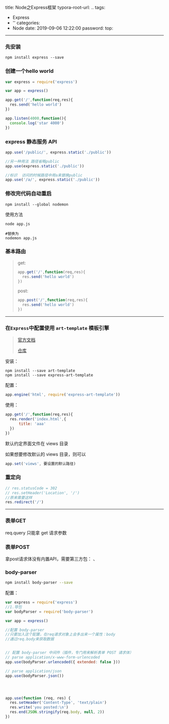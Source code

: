 title: Node之Express框架
typora-root-url: ..
tags:
  - Express
  - ''
categories:
  - Node
date: 2019-09-06 12:22:00
password:
top:
---

###  先安装

```
npm install express --save
```

### 创建一个hello world

```javascript
var express = require('express')

var app = express()

app.get('/',function(req,res){
  res.send('hello world')
})

app.listen(4000,function(){
  console.log('star 4000')
})
```

###  express 静态服务 API

```javascript
app.use('/public/', express.static('./public'))

//另一种用法 路径省略public
app.use(express.static('./public'))

//标识  访问的时候路径中用a来替换public 
app.use('/a/', express.static('./public'))
```

### 修改完代码自动重启

```shell
npm install --global nodemon
```

使用方法

```shell
node app.js

#替换为
nodemon app.js
```

### 基本路由

> get:
>
> ```javascript
> app.get('/',function(req,res){
>   res.send('hello world')
> })
> ```
>
> post:
>
> ```javascript
> app.post('/',function(req,res){
>   res.send('hello world')
> })
> ```

---



### 在`Express`中配置使用 `art-template` 模板引擎

> [官方文档](https://aui.github.io/art-template/)
>
> [仓库](https://github.com/aui/art-template)

安装：

```shell
npm install --save art-template
npm install --save express-art-template
```

配置：

```javascript
app.engine('html', require('express-art-template'))
```
使用：
```javascript
app.get('/',function(req,res){
  res.render('index.html',{
      title: 'aaa'
  })
})
```

默认约定界面文件在 views 目录

如果想要修改默认的 views 目录，则可以

```javascript
app.set('views', 要设置的默认路径)
```

### 重定向

```javascript
// res.statusCode = 302
// res.setHeader('Location', '/') 
//原来需要这样
res.redirect('/')
```





---

### 表单GET

req.query 只能拿 get 请求参数

### 表单POST

拿post请求体没有内置API，需要第三方包： 、

### **body-parser**

```sh
npm install body-parser --save
```

配置：

```javascript
var express = require('express')
//1.导包
var bodyParser = require('body-parser')

var app = express()

//配置 body-parser
//只要加入这个配置，在req请求对象上会多出来一个属性：body
//通过req.body来获取数据


// 配置 body-parser 中间件（插件，专门用来解析表单 POST 请求体）
// parse application/x-www-form-urlencoded
app.use(bodyParser.urlencoded({ extended: false }))

// parse application/json
app.use(bodyParser.json())




app.use(function (req, res) {
  res.setHeader('Content-Type', 'text/plain')
  res.write('you posted:\n')
  res.end(JSON.stringify(req.body, null, 2))
})
```

